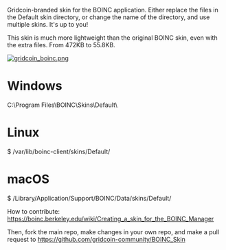 Gridcoin-branded skin for the BOINC application. Either replace the files in the Default skin directory, or change the name of the directory, and use multiple skins. It's up to you!

This skin is much more lightweight than the original BOINC skin, even with the extra files. From 472KB to 55.8KB.

[![gridcoin_boinc.png](https://i.postimg.cc/vHx68TC9/gridcoin_boinc.png)](https://gridcoin.us)

# Windows
C:\Program Files\BOINC\Skins\Default\

# Linux
$ /var/lib/boinc-client/skins/Default/

# macOS
$ /Library/Application/Support/BOINC/Data/skins/Default/


How to contribute: https://boinc.berkeley.edu/wiki/Creating_a_skin_for_the_BOINC_Manager

Then, fork the main repo, make changes in your own repo, and make a pull request to https://github.com/gridcoin-community/BOINC_Skin
